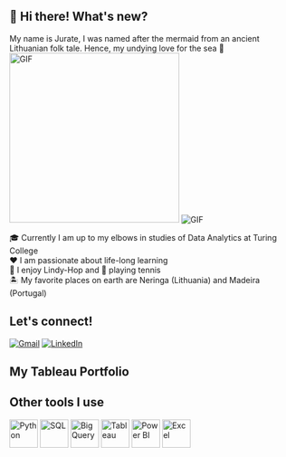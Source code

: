 ## 👋 Hi there! What's new?

My name is Jurate, I was named after the mermaid from an ancient Lithuanian folk tale. Hence, my undying love for the sea 🌊  
<img src="https://media.giphy.com/media/rRRpwBEXob7HO/giphy.gif" alt="GIF" width="300" height="300">
![GIF](https://media.giphy.com/media/rRRpwBEXob7HO/giphy.gif)
 
🎓 Currently I am up to my elbows in studies of Data Analytics at Turing College  
❤️ I am passionate about life-long learning  
💃 I enjoy Lindy-Hop and 🎾 playing tennis  
🏝️ My favorite places on earth are Neringa (Lithuania) and Madeira (Portugal)

## Let's connect!

[![Gmail](https://img.shields.io/badge/-Gmail-red?style=flat-square&logo=Gmail&logoColor=white)](mailto:jurate.seskaite@gmail.com)
[![LinkedIn](https://img.shields.io/badge/-LinkedIn-blue?style=flat-square&logo=LinkedIn&logoColor=white)](https://www.linkedin.com/in/j%C5%ABrat%C4%97-kubilien%C4%97-802923109/)  

## My Tableau Portfolio  


## Other tools I use

<img src="https://upload.wikimedia.org/wikipedia/commons/c/c3/Python-logo-notext.svg" alt="Python" width="50" height="50">
<img src="https://upload.wikimedia.org/wikipedia/commons/2/29/SQL_icon.svg" alt="SQL" width="50" height="50">
<img src="https://www.gstatic.com/cloud/products/logos/cloud-96.svg" alt="BigQuery" width="50" height="50">
<img src="https://upload.wikimedia.org/wikipedia/commons/4/4b/Tableau_Logo.png" alt="Tableau" width="50" height="50">
<img src="https://upload.wikimedia.org/wikipedia/commons/c/c9/Power_bi_logo_black.svg" alt="Power BI" width="50" height="50">
<img src="https://upload.wikimedia.org/wikipedia/commons/7/7e/Microsoft_Office_Excel_%282018%E2%80%93present%29.svg" alt="Excel" width="50" height="50">
